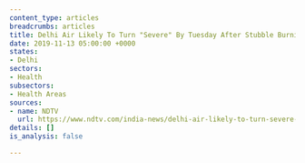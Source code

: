 ```yaml
---
content_type: articles
breadcrumbs: articles
title: Delhi Air Likely To Turn "Severe" By Tuesday After Stubble Burning Spikes
date: 2019-11-13 05:00:00 +0000
states:
- Delhi
sectors:
- Health
subsectors:
- Health Areas
sources:
- name: NDTV
  url: https://www.ndtv.com/india-news/delhi-air-likely-to-turn-severe-by-tuesday-after-stubble-burning-spikes-2130424
details: []
is_analysis: false

---
```

